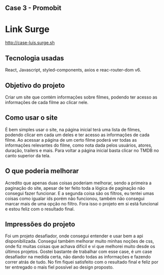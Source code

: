 ## Case 3 - Promobit

# Link Surge

http://case-luis.surge.sh

## Tecnologia usadas

React, Javascript, styled-components, axios e reac-router-dom v6.

## Objetivo do projeto

Criar um site que contém informações sobre filmes, podendo ter acesso as informações de cada filme ao clicar nele.

## Como usar o site

É bem simples usar o site, na página inicial terá uma lista de filmes, podendo clicar em cada um deles e ter acesso as informações de cada filme. Ao acessar a página de um certo filme poderá ver todas as informações relevantes do filme, como nota dada pelos usuários, atores, duração, trailers e mais. Para voltar a página inicial basta clicar no TMDB no canto superior da tela.

## O que poderia melhorar

Acredito que apenas duas coisas poderiam melhorar, sendo a primeira a paginação do site, apesar de ter feito toda a lógica de paginação não consegui fazer funcionar. E a segunda coisa são os filtros, eu tentei umas coisas como igualar ids porém não funcionou, também não consegui marcar mais de uma opção no filtro. Fora isso o projeto em si está funcional e estou feliz com o resultado final.

## Impressões do projeto

Foi um projeto desafiador, onde consegui entender e usar bem a api disponibilizada. Consegui também melhorar muito minhas noções de css, onde fiz muitas coisas que achava difícil e vi que melhorei muito desde os últimos projetos. Gostei bastante de trabalhar com esse case, é um case desafiador na medida certa, não dando todas as informações e fazendo correr atrás de tudo. No fim fiquei satisfeito com o resultado final e feliz por ter entregado o mais fiel possível ao design proposto.

